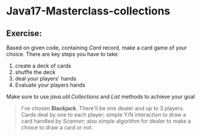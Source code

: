 # Java17-Masterclass-collections
## Exercise:
Based on given code, containing *Card* record, make a card game of your choice.
There are key steps you have to take:
1. create a deck of cards
2. shuffle the deck
3. deal your players' hands
4. Evaluate your players hands

Make sure to use *java.util.Collections* and *List* methods to achieve your goal

> I've chosen **Blackjack**. There'll be one dealer and up to 3 players.
> Cards deal by one to each player; simple Y/N interaction to draw a card handled by *Scanner*;
> also simple algorithm for dealer to make a choice to draw a card or not.